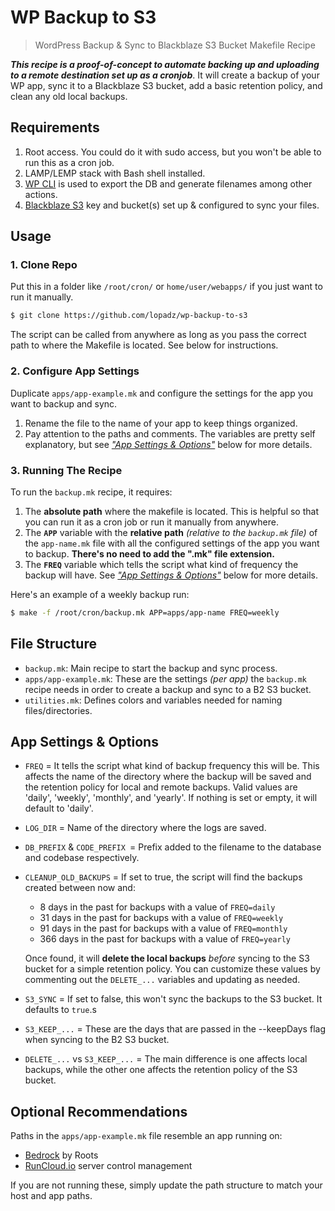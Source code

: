 # WP Backup to S3
> WordPress Backup & Sync to Blackblaze S3 Bucket Makefile Recipe

***This recipe is a proof-of-concept to automate backing up and uploading to a remote destination set up as a cronjob***. It will create a backup of your WP app, sync it to a Blackblaze S3 bucket, add a basic retention policy, and clean any old local backups.

## Requirements

1. Root access. You could do it with sudo access, but you won't be able to run this as a cron job.
2. LAMP/LEMP stack with Bash shell installed.
3. [WP CLI](https://wp-cli.org/) is used to export the DB and generate filenames among other actions.
4. [Blackblaze S3](https://www.backblaze.com/b2/docs/quick_command_line.html) key and bucket(s) set up & configured to sync your files.

## Usage

### 1. Clone Repo 
Put this in a folder like ```/root/cron/``` or ```home/user/webapps/``` if you just want to run it manually.
   ```sh
   $ git clone https://github.com/lopadz/wp-backup-to-s3
   ```
The script can be called from anywhere as long as you pass the correct path to where the Makefile is located. See below for instructions.

### 2. Configure App Settings
Duplicate ```apps/app-example.mk``` and configure the settings for the app you want to backup and sync.
1. Rename the file to the name of your app to keep things organized.
2. Pay attention to the paths and comments. The variables are pretty self explanatory, but see [*"App Settings & Options"*](#app-settings--options) below for more details.

### 3. Running The Recipe
To run the ```backup.mk``` recipe, it requires:
   1. The **absolute path** where the makefile is located. This is helpful so that you can run it as a cron job or run it manually from anywhere.
   2. The **```APP```** variable with the **relative path** *(relative to the ```backup.mk``` file)* of the ```app-name.mk``` file with all the configured settings of the app you want to backup. **There's no need to add the ".mk" file extension.**
   3. The **```FREQ```** variable which tells the script what kind of frequency the backup will have. See [*"App Settings & Options"*](#app-settings--options) below for more details.
   
Here's an example of a weekly backup run:
   ```sh
   $ make -f /root/cron/backup.mk APP=apps/app-name FREQ=weekly
   ```

## File Structure
- ```backup.mk```: Main recipe to start the backup and sync process.
- ```apps/app-example.mk```: These are the settings *(per app)* the ```backup.mk``` recipe needs in order to create a backup and sync to a B2 S3 bucket.
- ```utilities.mk```: Defines colors and variables needed for naming files/directories.

## App Settings & Options
- ```FREQ``` = It tells the script what kind of backup frequency this will be. This affects the name of the directory where the backup will be saved and the retention policy for local and remote backups. Valid values are 'daily', 'weekly', 'monthly', and 'yearly'. If nothing is set or empty, it will default to 'daily'.
-  ```LOG_DIR``` = Name of the directory where the logs are saved.
-  ```DB_PREFIX``` & ```CODE_PREFIX ```= Prefix added to the filename to the database and codebase respectively.
-  ```CLEANUP_OLD_BACKUPS``` = If set to true, the script will find the backups created between now and:
   -  8 days in the past for backups with a value of ```FREQ=daily```
   -  31 days in the past for backups with a value of ```FREQ=weekly```
   -  91 days in the past for backups with a value of ```FREQ=monthly```
   -  366 days in the past for backups with a value of ```FREQ=yearly```

	Once found, it will **delete the local backups** *before* syncing to the S3 bucket for a simple retention policy. You can customize these values by commenting out the ```DELETE_...``` variables and updating as needed.

- ```S3_SYNC``` = If set to false, this won't sync the backups to the S3 bucket. It defaults to ```true```.s
- ```S3_KEEP_...``` = These are the days that are passed in the --keepDays flag when syncing to the B2 S3 bucket.
- ```DELETE_...``` vs ```S3_KEEP_...``` = The main difference is one affects local backups, while the other one affects the retention policy of the S3 bucket.

## Optional Recommendations
Paths in the ```apps/app-example.mk``` file resemble an app running on:
- [Bedrock](https://roots.io/bedrock/) by Roots
- [RunCloud.io](https://runcloud.io/) server control management

If you are not running these, simply update the path structure to match your host and app paths.

